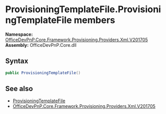 # ProvisioningTemplateFile.ProvisioningTemplateFile members 
  

**Namespace:** [OfficeDevPnP.Core.Framework.Provisioning.Providers.Xml.V201705](OfficeDevPnP.Core.Framework.Provisioning.Providers.Xml.V201705.md)  
**Assembly:** OfficeDevPnP.Core.dll  
## Syntax
```C#
public ProvisioningTemplateFile()
```
## See also
- [ProvisioningTemplateFile](OfficeDevPnP.Core.Framework.Provisioning.Providers.Xml.V201705.ProvisioningTemplateFile.md)
- [OfficeDevPnP.Core.Framework.Provisioning.Providers.Xml.V201705](OfficeDevPnP.Core.Framework.Provisioning.Providers.Xml.V201705.md)
